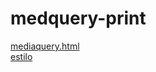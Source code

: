 # medquery-print 
<a href='https://gabrielryanft.github.io/learning/cursoemvideo/htmlecss/css/medque/medquery-print/mediaquery.html' target='_blank' rel='next'>mediaquery.html</a><br/>
<a href='https://gabrielryanft.github.io/learning/cursoemvideo/htmlecss/css/medque/medquery-print/estilo/' target='_blank' rel='next'>estilo</a><br/>
